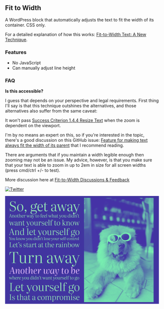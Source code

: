 ## Fit to Width

A WordPress block that automatically adjusts the text to fit the width of its container. CSS only.


For a detailed explanation of how this works: [Fit-to-Width Text: A New Technique](https://kizu.dev/fit-to-width).

### Features

- No JavaScript
- Can manually adjust line height

### FAQ

**Is this accessible?**

I guess that depends on your perspective and legal requirements. First thing I'll say is that this technique outshines the alternatives, and those alternatives also suffer from the same caveat:

It won't pass [Success Criterion 1.4.4 Resize Text](https://w3c.github.io/wcag/guidelines/#resize-text) when the zoom is dependent on the viewport.

I'm by no means an expert on this, so if you're interested in the topic, there's a good discussion on this GitHub issue: [Feature for making text always fit the width of its parent](https://github.com/w3c/csswg-drafts/issues/2528) that I recommend reading.

There are arguments that if you maintain a width legible enough then zooming may not be an issue. My advice, however, is that you make sure that your text is able to zoom in up to 2em in size for all screen widths (press cmd/ctrl +/- to test).

More discussion here at [Fit-to-Width
Discussions & Feedback](https://blog.kizu.dev/fit-to-width-discussions-and-feedback/)

[![Twitter](https://img.shields.io/twitter/url/https/twitter.com/kevinbatdorf.svg?style=social&label=Follow%20%40kevinbatdorf)](https://twitter.com/kevinbatdorf)

![Fit to Width](https://raw.githubusercontent.com/kevinbatdorf/fit-to-width/main/.wordpress-org/screenshot-1.jpg)
